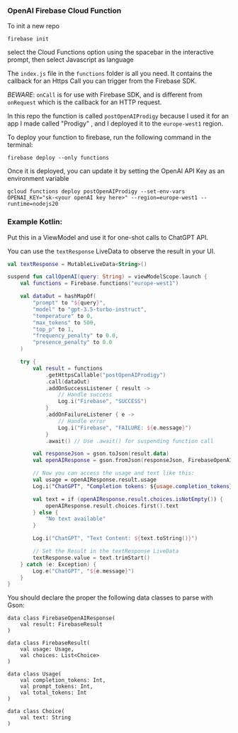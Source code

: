 ### OpenAI Firebase Cloud Function

To init a new repo
```
firebase init
```

select the Cloud Functions option using the spacebar in the interactive prompt, then select Javascript as language

The `index.js` file in the `functions` folder is all you need. 
It contains the callback for an Https Call you can trigger from the Firebase SDK. 

*BEWARE*: `onCall` is for use with Firebase SDK, and is different from `onRequest` which is the callback for an HTTP request.

In this repo the function is called `postOpenAIProdigy` because I used it for an app I made called "Prodigy" , and I deployed it to the `europe-west1` region.

To deploy your function to firebase, run the following command in the terminal:
```
firebase deploy --only functions
```

Once it is deployed, you can update it by setting the OpenAI API Key as an environment variable
```
gcloud functions deploy postOpenAIProdigy --set-env-vars OPENAI_KEY="sk-<your openAI key here>" --region=europe-west1 --runtime=nodejs20
```

### Example Kotlin:

Put this in a ViewModel and use it for one-shot calls to ChatGPT API. 

You can use the `textResponse` LiveData to observe the result in your UI.

```kotlin:ChatGPTViewModel.kt
val textResponse = MutableLiveData<String>()

suspend fun callOpenAI(query: String) = viewModelScope.launch {
    val functions = Firebase.functions("europe-west1")

    val dataOut = hashMapOf(
        "prompt" to "${query}",
        "model" to "gpt-3.5-turbo-instruct",
        "temperature" to 0,
        "max_tokens" to 500,
        "top_p" to 1,
        "frequency_penalty" to 0.0,
        "presence_penalty" to 0.0
    )

    try {
        val result = functions
            .getHttpsCallable("postOpenAIProdigy")
            .call(dataOut)
            .addOnSuccessListener { result ->
                // Handle success
                Log.i("Firebase", "SUCCESS")
            }
            .addOnFailureListener { e ->
                // Handle error
                Log.i("Firebase", "FAILURE: ${e.message}")
            }
            .await() // Use .await() for suspending function call

        val responseJson = gson.toJson(result.data)
        val openAIResponse = gson.fromJson(responseJson, FirebaseOpenAIResponse::class.java)

        // Now you can access the usage and text like this:
        val usage = openAIResponse.result.usage
        Log.i("ChatGPT", "Completion tokens: ${usage.completion_tokens}, Prompt tokens: ${usage.prompt_tokens}, Total tokens: ${usage.total_tokens}")

        val text = if (openAIResponse.result.choices.isNotEmpty()) {
            openAIResponse.result.choices.first().text
        } else {
            "No text available"
        }

        Log.i("ChatGPT", "Text Content: ${text.toString()}")

        // Set the Result in the textResponse LiveData
        textResponse.value = text.trimStart()
    } catch (e: Exception) {
        Log.e("ChatGPT", "${e.message}")
    }
}
```

You should declare the proper the following data classes to parse with Gson:

```kotlin:
data class FirebaseOpenAIResponse(
    val result: FirebaseResult
)

data class FirebaseResult(
    val usage: Usage,
    val choices: List<Choice>
)

data class Usage(
    val completion_tokens: Int,
    val prompt_tokens: Int,
    val total_tokens: Int
)

data class Choice(
    val text: String
)
```
